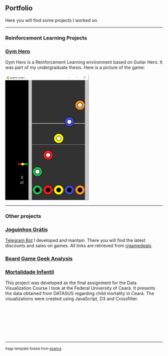 ## Portfolio
Here you will find some projects I worked on.

---

### Reinforcement Learning Projects

<!-- [Project 1 Title](/sample_page)
<img src="images/dummy_thumbnail.jpg?raw=true"/>

---
[Project 2 Title](/pdf/sample_presentation.pdf)
<img src="images/dummy_thumbnail.jpg?raw=true"/>

---
[Gym Hero](/_pages/gymhero)
<img src="images/dummy_thumbnail.jpg?raw=true"/> -->

### [Gym Hero](/gym-hero)
Gym Hero is a Reinforcement Learning environment based on Guitar Hero. It was part of my undergraduate thesis. Here is a picture of the game:<br/><br/>
<img src="images/gym-hero.png?raw=true" height="400"/>

---
### Other projects
### [Joguinhos Grátis](/JoguinhosGratis)
<a href="https://t.me/joguinhosgratis">Telegram Bot</a> I developed and mantain. There you will find the latest discounts and sales on games. All links are retrieved from <a href="https://reddit.com/r/gamedeals">r/gamedeals</a>.

### [Board Game Geek Analysis](/BoardGameGeekAnalysis/boardgames.html)

### [Mortalidade Infantil](/Visudados_projeto)
This project was developed as the final assignment for the Data Visualization Course I took at the Federal University of Ceará. It presents the data obtained from DATASUS regarding child mortality in Ceará. The visualizations were created using JavaScript, D3 and Crossfilter.

<br/><br/><br/><br/><br/><br/>



---
<p style="font-size:11px">Page template forked from <a href="https://github.com/evanca/quick-portfolio">evanca</a></p>
<!-- Remove above link if you don't want to attibute -->
